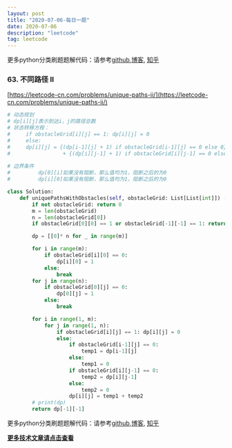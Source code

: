 ```yaml
---
layout: post
title: "2020-07-06-每日一题"
date: 2020-07-06
description: "leetcode"
tag: leetcode 
--- 
```


更多python分类刷题题解代码：请参考[github](https://github.com/lxztju/leetcode-python),[博客](https://lxztju.github.io/tags/), [知乎](https://zhuanlan.zhihu.com/c_1218480100364447744)


### 63. 不同路径 II

[https://leetcode-cn.com/problems/unique-paths-ii/](https://leetcode-cn.com/problems/unique-paths-ii/)

```python
# 动态规划
# dp[i][j]表示到达i，j的路径总数
# 状态转移方程：
#     if obstacleGrid[i][j] == 1: dp[i][j] = 0
#     else:
#     dp[i][j] = {(dp[i-1][j] + 1) if obstacleGrid[i-1][j] == 0 else 0} 向下到达
#                 + {(dp[i][j-1] + 1) if obstacleGrid[i][j-1] == 0 else 0} 向右到达
    
# 边界条件
#         dp[0][i]如果没有阻断，那么值均为1，阻断之后的为0
#         dp[i][0]如果没有阻断，那么值均为1，阻断之后的为0

class Solution:
    def uniquePathsWithObstacles(self, obstacleGrid: List[List[int]]) -> int:
        if not obstacleGrid: return 0
        m = len(obstacleGrid)
        n = len(obstacleGrid[0])
        if obstacleGrid[0][0] == 1 or obstacleGrid[-1][-1] == 1: return 0

        dp = [[0]* n for _ in range(m)]

        for i in range(m):
            if obstacleGrid[i][0] == 0:
                dp[i][0] = 1
            else:
                break
        for j in range(n):
            if obstacleGrid[0][j] == 0:
                dp[0][j] = 1
            else:
                break

        for i in range(1, m):
            for j in range(1, n):
                if obstacleGrid[i][j] == 1: dp[i][j] = 0
                else:
                    if obstacleGrid[i-1][j] == 0:
                        temp1 = dp[i-1][j]
                    else:
                        temp1 = 0
                    if obstacleGrid[i][j-1] == 0:
                        temp2 = dp[i][j-1]
                    else:
                        temp2 = 0
                    dp[i][j] = temp1 + temp2
        # print(dp)
        return dp[-1][-1]
```

更多python分类刷题题解代码：请参考[github](https://github.com/lxztju/leetcode-python),[博客](https://lxztju.github.io/tags/), [知乎](https://zhuanlan.zhihu.com/c_1218480100364447744)


**[更多技术文章请点击查看](https://lxztju.github.io/tags/)**